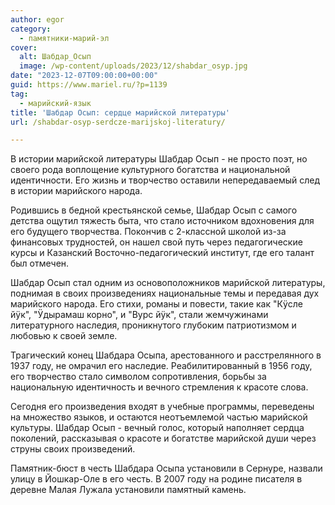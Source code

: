 ```yaml
---
author: egor
category:
  - памятники-марий-эл
cover:
  alt: Шабдар_Осып
  image: /wp-content/uploads/2023/12/shabdar_osyp.jpg
date: "2023-12-07T09:00:00+00:00"
guid: https://www.mariel.ru/?p=1139
tag:
  - марийский-язык
title: 'Шабдар Осып: сердце марийской литературы'
url: /shabdar-osyp-serdcze-marijskoj-literatury/

---
```

В истории марийской литературы Шабдар Осып \- не просто поэт, но своего рода воплощение культурного богатства и национальной идентичности. Его жизнь и творчество оставили непередаваемый след в истории марийского народа.

Родившись в бедной крестьянской семье, Шабдар Осып с самого детства ощутил тяжесть быта, что стало источником вдохновения для его будущего творчества. Покончив с 2-классной школой из-за финансовых трудностей, он нашел свой путь через педагогические курсы и Казанский Восточно-педагогический институт, где его талант был отмечен.


Шабдар Осып стал одним из основоположников марийской литературы, поднимая в своих произведениях национальные темы и передавая дух марийского народа. Его стихи, романы и повести, такие как "Кÿсле йÿк", "Ӱдырамаш корно", и "Вурс йÿк", стали жемчужинами литературного наследия, проникнутого глубоким патриотизмом и любовью к своей земле.


Трагический конец Шабдара Осыпа, арестованного и расстрелянного в 1937 году, не омрачил его наследие. Реабилитированный в 1956 году, его творчество стало символом сопротивления, борьбы за национальную идентичность и вечного стремления к красоте слова.


Сегодня его произведения входят в учебные программы, переведены на множество языков, и остаются неотъемлемой частью марийской культуры. Шабдар Осып \- вечный голос, который наполняет сердца поколений, рассказывая о красоте и богатстве марийской души через струны своих произведений.

Памятник-бюст в честь Шабдара Осыпа установили в Сернуре, назвали улицу в Йошкар-Оле в его честь. В 2007 году на родине писателя в деревне Малая Лужала установили памятный камень.
